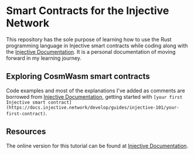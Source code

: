 # Smart Contracts for the Injective Network

This repository has the sole purpose of learning how to use the Rust programming language in Injective smart contracts while coding along with the [Injective Documentation](https://docs.injective.network/). It is a personal documentation of moving forward in my learning journey.

## Exploring CosmWasm smart contracts

Code examples and most of the explanations I've added as comments are borrowed from [Injective Documentation](https://docs.injective.network/), getting started with `[your first Injective smart contract](https://docs.injective.network/develop/guides/injective-101/your-first-contract)`.

## Resources

The online version for this tutorial can be found at [Injective Documentation](https://docs.injective.network/).

